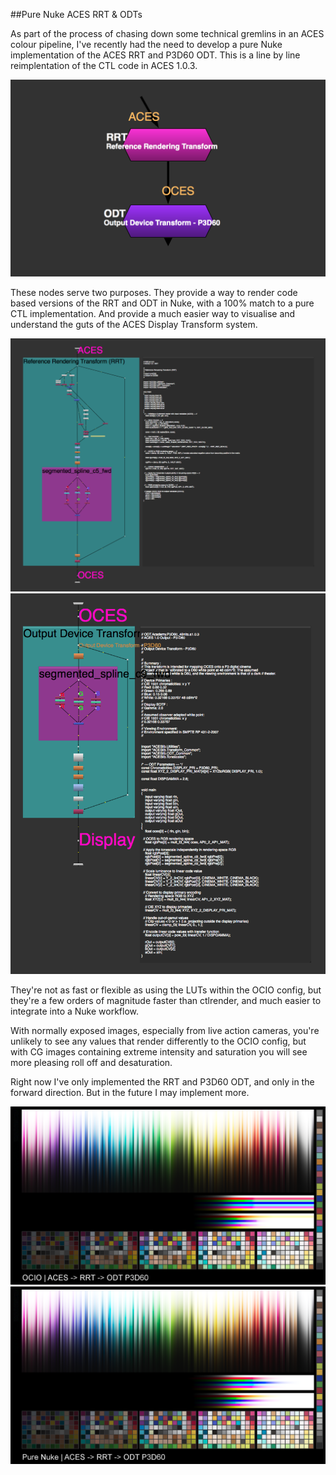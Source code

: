 ##Pure Nuke ACES RRT & ODTs

As part of the process of chasing down some technical gremlins in an ACES colour pipeline, I've recently had the need to develop a pure Nuke implementation of the ACES RRT and P3D60 ODT. This is a line by line reimplentation of the CTL code in ACES 1.0.3.

![Alt text](/images/RRTandODTnodes_0001.png?raw=true "RRT and ODT nodes")

These nodes serve two purposes. They provide a way to render code based versions of the RRT and ODT in Nuke, with a 100% match to a pure CTL implementation. And provide a much easier way to visualise and understand the guts of the ACES Display Transform system.

![Alt text](/images/RRTinnards.png?raw=true "Optional Title")
![Alt text](/images/ODTinnards.png?raw=true "Optional Title")

They're not as fast or flexible as using the LUTs within the OCIO config, but they're a few orders of magnitude faster than ctlrender, and much easier to integrate into a Nuke workflow.

With normally exposed images, especially from live action cameras, you're unlikely to see any values that render differently to the OCIO config, but with CG images containing extreme intensity and saturation you will see more pleasing roll off and desaturation.

Right now I've only implemented the RRT and  P3D60 ODT, and only in the forward direction. But in the future I may implement more.

![Alt text](/images/ocioChart.png?raw=true "Optional Title")
![Alt text](/images/purenukeChart.png?raw=true "Optional Title")
